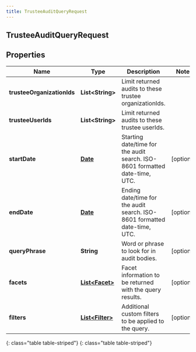 ```yaml
---
title: TrusteeAuditQueryRequest
---
```

## TrusteeAuditQueryRequest


## Properties

| Name | Type | Description | Notes |
| ------------ | ------------- | ------------- | ------------- |
| **trusteeOrganizationIds** | **List&lt;String&gt;** | Limit returned audits to these trustee organizationIds. |  |
| **trusteeUserIds** | **List&lt;String&gt;** | Limit returned audits to these trustee userIds. |  |
| **startDate** | [**Date**](Date.html) | Starting date/time for the audit search. ISO-8601 formatted date-time, UTC. |  [optional] |
| **endDate** | [**Date**](Date.html) | Ending date/time for the audit search. ISO-8601 formatted date-time, UTC. |  [optional] |
| **queryPhrase** | **String** | Word or phrase to look for in audit bodies. |  [optional] |
| **facets** | [**List&lt;Facet&gt;**](Facet.html) | Facet information to be returned with the query results. |  [optional] |
| **filters** | [**List&lt;Filter&gt;**](Filter.html) | Additional custom filters to be applied to the query. |  [optional] |
{: class="table table-striped"}
{: class="table table-striped"}


